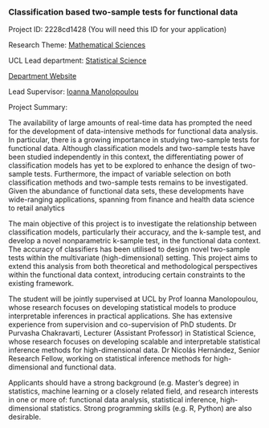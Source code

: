 ### Classification based two-sample tests for functional data

Project ID: 2228cd1428
(You will need this ID for your application)

Research Theme: [Mathematical Sciences](../themes/mathematical-sciences.md)

UCL Lead department: [Statistical Science](../departments/statistical-science.md)

[Department Website](https://www.ucl.ac.uk/statistics)

Lead Supervisor: [Ioanna Manolopoulou](https://profiles.ucl.ac.uk/34751)

Project Summary:

The availability of large amounts of real-time data has prompted the need for the development of data-intensive methods for functional data analysis. In particular, there is a growing importance in studying two-sample tests for functional data. Although classification models and two-sample tests have been studied independently in this context, the differentiating power of classification models has yet to be explored to enhance the design of two-sample tests. Furthermore, the impact of variable selection on both classification methods and two-sample tests remains to be investigated. Given the abundance of functional data sets, these developments have wide-ranging applications, spanning from finance and health data science to retail analytics

The main objective of this project is to investigate the relationship between classification models, particularly their accuracy, and the k-sample test, and develop a novel nonparametric k-sample test, in the  functional data context. The accuracy of classifiers has been utilised to design novel two-sample tests within the multivariate (high-dimensional) setting. This project aims to extend this analysis from both theoretical and methodological perspectives within the functional data context, introducing certain constraints to the existing framework.

The student will be jointly supervised at UCL by Prof Ioanna Manolopoulou, whose research focuses on developing statistical models to produce interpretable inferences in practical applications. She has extensive experience from supervision and co-supervision of PhD students. Dr Purvasha Chakravarti, Lecturer (Assistant Professor) in Statistical Science, whose research focuses on developing scalable and interpretable statistical inference methods for high-dimensional data. Dr Nicolás Hernández, Senior Research Fellow, working on statistical inference methods for high-dimensional and functional data.

Applicants should have a strong background (e.g. Master’s degree) in statistics, machine learning or a closely related field, and research interests in one or more of: functional data analysis, statistical inference, high-dimensional statistics. Strong programming skills (e.g. R, Python) are also desirable.
